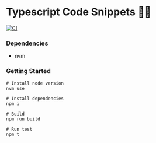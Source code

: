 # Typescript Code Snippets 👨‍💻

[![CI](https://github.com/hrozan/ts-code-snippets/actions/workflows/main.yml/badge.svg)](https://github.com/hrozan/ts-code-snippets/actions/workflows/main.yml)

### Dependencies

- nvm

### Getting Started

```shell
# Install node version
nvm use

# Install dependencies
npm i

# Build
npm run build

# Run test
npm t
```
